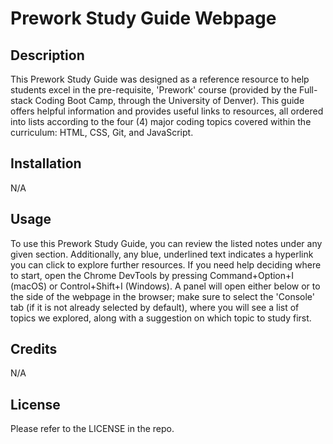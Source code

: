# Prework Study Guide Webpage

## Description

This Prework Study Guide was designed as a reference resource to help students excel in the pre-requisite, 'Prework' course (provided by the Full-stack Coding Boot Camp, through the University of Denver). This guide offers helpful information and provides useful links to resources, all ordered into lists according to the four (4) major coding topics covered within the curriculum: HTML, CSS, Git, and JavaScript.

## Installation

N/A

## Usage

To use this Prework Study Guide, you can review the listed notes under any given section. Additionally, any blue, underlined text indicates a hyperlink you can click to explore further resources. If you need help deciding where to start, open the Chrome DevTools by pressing Command+Option+I (macOS) or Control+Shift+I (Windows). A panel will open either below or to the side of the webpage in the browser; make sure to select the 'Console' tab (if it is not already selected by default), where you will see a list of topics we explored, along with a suggestion on which topic to study first.

## Credits

N/A

## License

Please refer to the LICENSE in the repo.